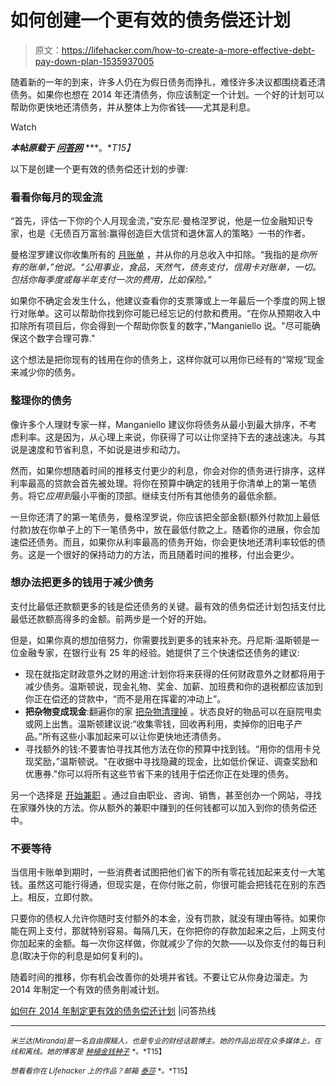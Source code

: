 # 如何创建一个更有效的债务偿还计划

> 原文：<https://lifehacker.com/how-to-create-a-more-effective-debt-pay-down-plan-1535937005>

随着新的一年的到来，许多人仍在为假日债务而挣扎，难怪许多决议都围绕着还清债务。如果你也想在 2014 年还清债务，你应该制定一个计划。一个好的计划可以帮助你更快地还清债务，并从整体上为你省钱——尤其是利息。

Watch

***本帖原载于*** [***问答网***](http://www.quizzle.com/blog/2014/01/create-a-better-way-to-pay-down-debt/) ***。**T15】*

以下是创建一个更有效的债务偿还计划的步骤:

### 看看你每月的现金流

“首先，评估一下你的个人月现金流，”安东尼·曼格涅罗说，他是一位金融知识专家，也是《无债百万富翁:赢得创造巨大信贷和退休富人的策略》一书的作者。

曼格涅罗建议你收集所有的 [月账单](https://lifehacker.com/adult-budgeting-101-how-to-create-your-first-budget-in-1440446091) ，并从你的月总收入中扣除。“我指的是*你所有的账单，”他说。“公用事业，食品，天然气，债务支付，信用卡对账单，一切。包括你每季度或每半年支付一次的费用，比如保险。”*

如果你不确定会发生什么，他建议查看你的支票簿或上一年最后一个季度的网上银行对账单。这可以帮助你找到你可能已经忘记的付款和费用。“在你从预期收入中扣除所有项目后，你会得到一个帮助你恢复的数字，”Manganiello 说。"尽可能确保这个数字合理可靠."

这个想法是把你现有的钱用在你的债务上，这样你就可以用你已经有的“常规”现金来减少你的债务。

### 整理你的债务

像许多个人理财专家一样，Manganiello 建议你将债务从最小到最大排序，不考虑利率。这是因为，从心理上来说，你获得了可以让你坚持下去的速战速决。与其说是速度和节省利息，不如说是进步和动力。

然而，如果你想随着时间的推移支付更少的利息，你会对你的债务进行排序，这样利率最高的贷款会首先被处理。将你在预算中确定的钱用于你清单上的第一笔债务。将它*应用到*最小平衡的顶部。继续支付所有其他债务的最低余额。

一旦你还清了的第一笔债务，曼格涅罗说，你应该把全部金额(额外付款加上最低付款)放在你单子上的下一笔债务中，放在最低付款之上。随着你的进展，你会加速偿还债务。而且，如果你从利率最高的债务开始，你会更快地还清利率较低的债务。这是一个很好的保持动力的方法，而且随着时间的推移，付出会更少。

### 想办法把更多的钱用于减少债务

支付比最低还款额更多的钱是偿还债务的关键。最有效的债务偿还计划包括支付比最低还款额高得多的金额。前两步是一个好的开始。

但是，如果你真的想加倍努力，你需要找到更多的钱来补充。丹尼斯·温斯顿是一位金融专家，在银行业有 25 年的经验。她提供了三个快速偿还债务的建议:

*   现在就指定财政意外之财的用途:计划你将来获得的任何财政意外之财都将用于减少债务。温斯顿说，现金礼物、奖金、加薪、加班费和你的退税都应该加到你正在偿还的贷款中，“而不是用在挥霍的冲动上”。
*   **把杂物变成现金**:翻遍你的家 [把杂物清理掉](http://lifehacker.com/the-complete-guide-to-selling-your-unwanted-crap-for-mo-5981335) 。状态良好的物品可以在庭院甩卖或网上出售。温斯顿建议说:“收集零钱，回收再利用，卖掉你的旧电子产品。”所有这些小事加起来可以让你更快地还清债务。
*   寻找额外的钱:不要害怕寻找其他方法在你的预算中找到钱。“用你的信用卡兑现奖励，”温斯顿说。"在收据中寻找隐藏的现金，比如低价保证、调查奖励和优惠券."你可以将所有这些节省下来的钱用于偿还你正在处理的债务。

另一个选择是 [开始兼职](https://lifehacker.com/the-complete-guide-to-making-money-in-your-spare-time-1291903155) 。通过自由职业、咨询、销售，甚至创办一个网站，寻找在家赚外快的方法。你从额外的兼职中赚到的任何钱都可以加入到你的债务偿还中。

### 不要等待

当信用卡账单到期时，一些消费者试图把他们省下的所有零花钱加起来支付一大笔钱。虽然这可能行得通，但现实是，在你付账之前，你很可能会把钱花在别的东西上。相反，立即付款。

只要你的债权人允许你随时支付额外的本金，没有罚款，就没有理由等待。如果你能在网上支付，那就特别容易。每隔几天，在你把你的存款加起来之后，上网支付你加起来的金额。每一次你这样做，你就减少了你的欠款——以及你支付的每日利息(取决于你的利息是如何复利的)。

随着时间的推移，你有机会改善你的处境并省钱。不要让它从你身边溜走。为 2014 年制定一个有效的债务削减计划。

[如何在 2014 年制定更有效的债务偿还计划](http://www.quizzle.com/blog/2014/01/create-a-better-way-to-pay-down-debt/) [](http://blog.readyforzero.com/how-to-afford-travel-when-you-want-to-travel-everywhere/)|问答热线

* * *

<small>*米兰达(Miranda)是一名自由撰稿人，也是专业的财经话题博主。她的作品出现在众多媒体上，在线和离线。她的博客是*</small> [<small>*种植金钱种子*</small>](http://plantingmoneyseeds.com/) <small>*。*T15】</small>

<small>*想看看你在 Lifehacker 上的作品？邮箱*</small> [<small>*泰莎*</small>](https://mail.google.com/mail/?view=cm&fs=1&tf=1&to=tessa@lifehacker.com) <small>*。*T15】</small>